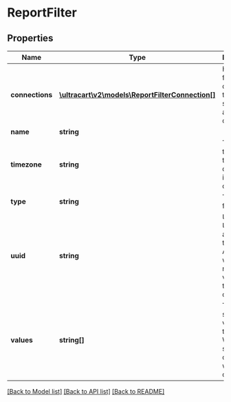 # ReportFilter

## Properties
Name | Type | Description | Notes
------------ | ------------- | ------------- | -------------
**connections** | [**\ultracart\v2\models\ReportFilterConnection[]**](ReportFilterConnection.md) | How this filter connects to the data sources and columns | [optional] 
**name** | **string** |  | [optional] 
**timezone** | **string** | The timezone that the date range is querying on. | [optional] 
**type** | **string** | Type of filter | [optional] 
**uuid** | **string** | Unique UUID assigned to the filter.  Assists when returning values that the filter can use. | [optional] 
**values** | **string[]** | The selected values for the filter.  When used, some type conversion will need to occur. | [optional] 

[[Back to Model list]](../README.md#documentation-for-models) [[Back to API list]](../README.md#documentation-for-api-endpoints) [[Back to README]](../README.md)


